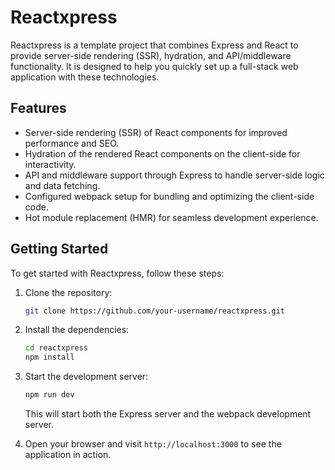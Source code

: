 # Reactxpress

Reactxpress is a template project that combines Express and React to provide server-side rendering (SSR), hydration, and API/middleware functionality. It is designed to help you quickly set up a full-stack web application with these technologies.

## Features

-   Server-side rendering (SSR) of React components for improved performance and SEO.
-   Hydration of the rendered React components on the client-side for interactivity.
-   API and middleware support through Express to handle server-side logic and data fetching.
-   Configured webpack setup for bundling and optimizing the client-side code.
-   Hot module replacement (HMR) for seamless development experience.

## Getting Started

To get started with Reactxpress, follow these steps:

1. Clone the repository:

    ```bash
    git clone https://github.com/your-username/reactxpress.git
    ```

2. Install the dependencies:

    ```bash
    cd reactxpress
    npm install
    ```

3. Start the development server:

    ```bash
    npm run dev
    ```

    This will start both the Express server and the webpack development server.

4. Open your browser and visit `http://localhost:3000` to see the application in action.
